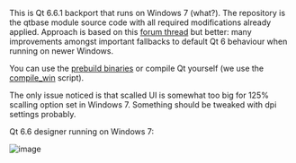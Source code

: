 This is Qt 6.6.1 backport that runs on Windows 7 (what?). The repository is the qtbase module source code with all required modifications already applied. 
Approach is based on this [forum thread](https://forum.qt.io/topic/133002/qt-creator-6-0-1-and-qt-6-2-2-running-on-windows-7/60) but better: many improvements amongst important fallbacks to default Qt 6 behaviour when running on newer Windows.

You can use the [prebuild binaries](https://github.com/crystalidea/qt6windows7/releases) or compile Qt yourself (we use the [compile_win](https://github.com/crystalidea/qt-build-tools/tree/master/6.6.1) script).

The only issue noticed is that scalled UI is somewhat too big for 125% scalling option set in Windows 7. Something should be tweaked with dpi settings probably.

Qt 6.6 designer running on Windows 7:

![image](https://github.com/crystalidea/qt6windows7/assets/2600624/4c5ad13f-db6e-4684-8184-9615e4e55461)

